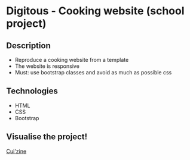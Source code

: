 # Digitous - Cooking website (school project)

## Description
* Reproduce a cooking website from a template
* The website is responsive
* Must: use bootstrap classes and avoid as much as possible css

## Technologies
* HTML
* CSS
* Bootstrap

## Visualise the project!
[Cui'zine](https://lauraillouz.github.io/digitous-html-cuisine/index.html)
